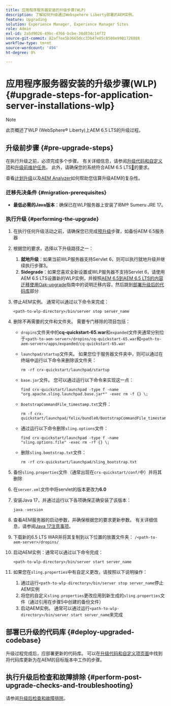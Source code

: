 ```yaml
---
title: 应用程序服务器安装的升级步骤(WLP)
description: 了解如何升级通过Webspehere Liberty部署的AEM实例。
feature: Upgrading
solution: Experience Manager, Experience Manager Sites
role: Admin
exl-id: 2a5d9026-49bc-4766-bcbe-38d834c14f72
source-git-commit: 82af7ee5b3665dcc33b47e05c8580e9981728888
workflow-type: tm+mt
source-wordcount: '494'
ht-degree: 0%

---
```


# 应用程序服务器安装的升级步骤(WLP) {#upgrade-steps-for-application-server-installations-wlp}

>[!NOTE]
>
>此页概述了WLP (WebSphere® Liberty)上AEM 6.5 LTS的升级过程。

## 升级前步骤 {#pre-upgrade-steps}

在执行升级之前，必须完成多个步骤。 有关详细信息，请参阅[升级代码和自定义项](/help/sites-deploying/upgrading-code-and-customizations.md)和[升级前维护任务](/help/sites-deploying/pre-upgrade-maintenance-tasks.md)。 此外，请确保您的系统符合AEM 6.5 LTS[&#128279;](/help/sites-deploying/technical-requirements.md)的要求。

查看[计划升级](/help/sites-deploying/upgrade-planning.md)以及[AEM Analyzer](/help/sites-deploying/aem-analyzer.md)如何帮助您估算升级AEM的复杂性。

### 迁移先决条件 {#migration-prerequisites}

* **最低必需的Java版本**：确保已在WLP服务器上安装了IBM® Sumeru JRE 17。

### 执行升级 {#performing-the-upgrade}

1. 在执行任何升级活动之前，请确保您已完成[预升级](#pre-upgrade-steps)步骤，如备份AEM 6.5服务器
1. 根据您的要求，选择以下升级路径之一：
   1. **就地升级**：如果当前WLP服务器支持Servlet 6，则可以执行就地升级并继续执行步骤3。
   1. **Sidegrade**：如果您喜欢全新设置或WLP服务器不支持Servlet 6，请使用AEM 6.5 LTS设置新的WLP实例，并按照[AEM 6.5到AEM 6.5 LTS的内容迁移使用Oak-upgrade](/help/sites-deploying/aem-65-to-aem-65lts-content-migration-using-oak-upgrade.md)指南中的说明迁移内容，然后跳到[部署升级后的代码库](#deploy-upgraded-codebase)部分

1. 停止AEM实例。 通常可以通过以下命令来完成：

   ```shell
   <path-to-wlp-directory>/bin/server stop server_name
   ```

1. 删除不再需要的文件和文件夹。 需要专门移除的项目包括：

   * `dropins`文件夹中的&#x200B;**cq-quickstart-65.war**&#x200B;和`expanded`文件夹通常分别位于`<path-to-aem-server>/dropins/cq-quickstart-65.war`和`<path-to-aem-server>/apps/expanded/cq-quickstart-65.war`
   * `launchpad/startup`文件夹。 如果您位于服务器文件夹中，则可以通过在终端中运行以下命令来删除该文件夹：

     ```shell
     rm -rf crx-quickstart/launchpad/startup
     ```

   * `base.jar`文件。 您可以通过运行以下命令来实现这一点：

     ```shell
     find crx-quickstart/launchpad -type f -name "org.apache.sling.launchpad.base.jar*" -exec rm -f {} \;
     ```

   * `BootstrapCommandFile_timestamp.txt`文件：

     ```shell
     rm -f crx-quickstart/launchpad/felix/bundle0/BootstrapCommandFile_timestamp.txt
     ```

   * 通过运行以下命令删除`sling.options`文件：

     ```shell
     find crx-quickstart/launchpad -type f -name "sling.options.file" -exec rm -rf {} \; 
     ```

   * 删除`sling.bootstrap.txt`文件：

     ```shell
     rm -rf crx-quickstart/launchpad/sling_bootstrap.txt
     ```

1. 备份`sling.properties`文件（通常出现在`crx-quickstart/conf/`中）并将其删除
1. 在`server.xml`文件中将servlet的版本更改为&#x200B;**6.0**
1. 安装Java 17，并通过运行以下各项确保正确安装了该版本：

   ```shell
   java -version
   ```

1. 查看AEM服务器的启动参数，并确保根据您的要求更新参数。 有关详细信息，请参阅[Java 17注意事项](/help/sites-deploying/custom-standalone-install.md#java-considerations)。
1. 下载新的6.5 LTS WAR并将其复制到以下位置的放置文件夹： `/<path-to-aem-server>/dropins/`
1. 启动AEM实例：通常可以通过以下命令完成：

   ```shell
   <path-to-wlp-directory>/bin/server start server_name
   ```

1. 如果您在`sling.properties`中有自定义更改，请按照以下说明操作：

   1. 通过运行`<path-to-wlp-directory>/bin/server stop server_name`停止AEM实例
   1. 将您的自定义`sling.properties`更改应用到新生成的`sling.properties`文件（通过引用在步骤5中创建的备份文件）
   1. 启动AEM实例。 通常可以通过运行`<path-to-wlp-directory>/bin/server start server_name`来完成

## 部署已升级的代码库 {#deploy-upgraded-codebase}

升级过程完成后，应部署更新的代码库。 可以在[升级代码和自定义项页面](/help/sites-deploying/upgrading-code-and-customizations.md)中找到将代码库更新为在AEM的目标版本中工作的步骤。

## 执行升级后检查和故障排除 {#perform-post-upgrade-checks-and-troubleshooting}

请参阅[升级后检查和故障排除](/help/sites-deploying/post-upgrade-checks-and-troubleshooting.md)。
